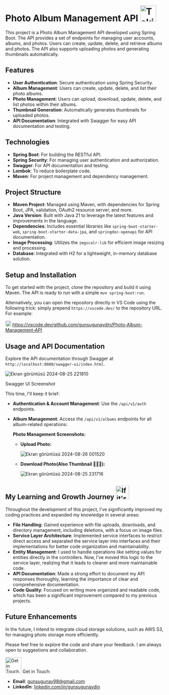 # Photo Album Management API <img src="https://media.tenor.com/J-Y4PcHivyYAAAAj/peach-goma-selfie.gif" alt="Taking Photo Gif" width="50" height="50">

This project is a Photo Album Management API developed using Spring Boot. The API provides a set of endpoints for managing user accounts, albums, and photos. Users can create, update, delete, and retrieve albums and photos. The API also supports uploading photos and generating thumbnails automatically.

## Features

- **User Authentication**: Secure authentication using Spring Security.
- **Album Management**: Users can create, update, delete, and list their photo albums.
- **Photo Management**: Users can upload, download, update, delete, and list photos within their albums.
- **Thumbnail Generation**: Automatically generates thumbnails for uploaded photos.
- **API Documentation**: Integrated with Swagger for easy API documentation and testing.

## Technologies

- **Spring Boot**: For building the RESTful API.
- **Spring Security**: For managing user authentication and authorization.
- **Swagger**: For API documentation and testing.
- **Lombok**: To reduce boilerplate code.
- **Maven**: For project management and dependency management.

## Project Structure

- **Maven Project**: Managed using Maven, with dependencies for Spring Boot, JPA, validation, OAuth2 resource server, and more.
- **Java Version**: Built with Java 21 to leverage the latest features and improvements in the language.
- **Dependencies**: Includes essential libraries like `spring-boot-starter-web`, `spring-boot-starter-data-jpa`, and `springdoc-openapi` for API documentation.
- **Image Processing**: Utilizes the `imgscalr-lib` for efficient image resizing and processing.
- **Database**: Integrated with H2 for a lightweight, in-memory database solution.

## Setup and Installation

To get started with the project, clone the repository and build it using Maven. The API is ready to run with a simple `mvn spring-boot:run`.

Alternatively, you can open the repository directly in VS Code using the following trick: simply prepend `https://vscode.dev/` to the repository URL. For example:

<img src="https://upload.wikimedia.org/wikipedia/commons/thumb/9/9a/Visual_Studio_Code_1.35_icon.svg/512px-Visual_Studio_Code_1.35_icon.svg.png?20210804221519" alt="VS Code Symbol Img." width="18" height="18">  https://vscode.dev/github.com/gunsugunaydin/Photo-Album-Management-API

## Usage and API Documentation

Explore the API documentation through Swagger at `http://localhost:8080/swagger-ui/index.html`.
  
![Ekran görüntüsü 2024-08-25 221810](https://github.com/user-attachments/assets/ee10a56e-e4be-4883-a9fc-001b1e4071fd)

Swagger UI Screenshot


This time, I'll keep it brief:

  - **Authentication & Account Management**: Use the `/api/v1/auth` endpoints.
  - **Album Management**: Access the `/api/v1/albums` endpoints for all album-related operations:
    
    **Photo Management Screenshots:**
    
    - **Upload Photo:**
      
      ![Ekran görüntüsü 2024-08-26 001520](https://github.com/user-attachments/assets/b75addca-e599-4bb3-b63a-9a6829654366)
          
    
    - **Download Photo(Also Thumbnail 🙋🏼‍♀️):**
      
      ![Ekran görüntüsü 2024-08-25 231716](https://github.com/user-attachments/assets/0a78f84c-c2ca-4f37-8ef9-30565c545276)

## My Learning and Growth Journey <img src="https://github.com/user-attachments/assets/a25bed06-7a82-494f-9808-ab08dabfbd6f" alt="If it's not downloaded, try F5" width="42" height="42">

Throughout the development of this project, I’ve significantly improved my coding practices and expanded my knowledge in several areas:

- **File Handling**: Gained experience with file uploads, downloads, and directory management, including deletions, with a focus on image files.
- **Service Layer Architecture**: Implemented service interfaces to restrict direct access and separated the service layer into interfaces and their implementations for better code organization and maintainability.
- **Entity Management**: I used to handle operations like setting values for entities directly in the controllers. Now, I’ve moved this logic to the service layer, realizing that it leads to cleaner and more maintainable code.
- **API Documentation**: Made a strong effort to document my API responses thoroughly, learning the importance of clear and comprehensive documentation.
- **Code Quality**: Focused on writing more organized and readable code, which has been a significant improvement compared to my previous projects.
  
## Future Enhancements

In the future, I intend to integrate cloud storage solutions, such as AWS S3, for managing photo storage more efficiently.

Please feel free to explore the code and share your feedback. I am always open to suggestions and collaboration.

<img src="https://media.tenor.com/v63_brUy45wAAAAi/peach-goma-love-peach-cat.gif" alt="Get in Touch Gif" width="50" height="50"> Get in Touch:

- **Email**: [gunsugunay98@gmail.com](mailto:gunsugunay98@gmail.com)
- **LinkedIn**: [linkedin.com/in/gunsugunaydin](https://www.linkedin.com/in/gunsugunaydin/)

